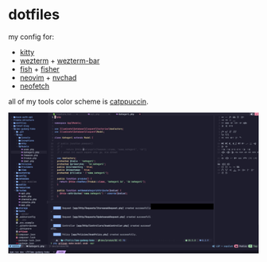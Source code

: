 # dotfiles

my config for:
- [kitty](https://github.com/kovidgoyal/kitty)
- [wezterm](https://github.com/wez/wezterm) + [wezterm-bar](https://github.com/nekowinston/wezterm-bar)
- [fish](https://github.com/fish-shell/fish-shell) + [fisher](https://github.com/jorgebucaran/fisher)
- [neovim](https://github.com/neovim/neovim) + [nvchad](https://github.com/NvChad/NvChad)
- [neofetch](https://github.com/dylanaraps/neofetch)

all of my tools color scheme is [catppuccin](https://github.com/catppuccin/catppuccin).

![](https://raw.githubusercontent.com/fzhnf/dotfiles/main/Pasted%20image%2020230807121821.png)
